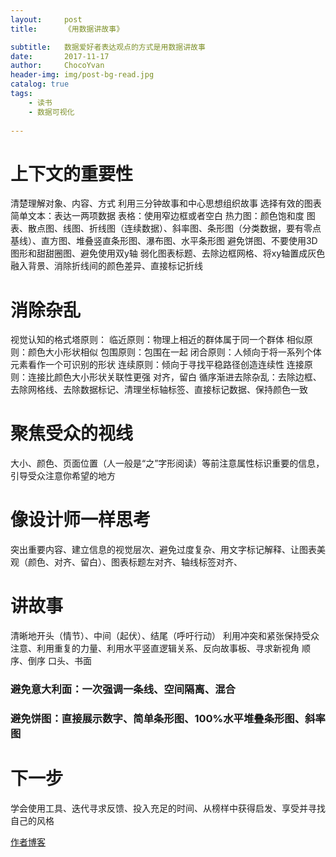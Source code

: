 ```yaml
---
layout:     post
title:      《用数据讲故事》

subtitle:   数据爱好者表达观点的方式是用数据讲故事
date:       2017-11-17
author:     ChocoYvan
header-img: img/post-bg-read.jpg
catalog: true
tags:
    - 读书
    - 数据可视化
    
---
```


# 上下文的重要性
清楚理解对象、内容、方式
利用三分钟故事和中心思想组织故事
选择有效的图表
简单文本：表达一两项数据
表格：使用窄边框或者空白
热力图：颜色饱和度
图表、散点图、线图、折线图（连续数据）、斜率图、条形图（分类数据，要有零点基线）、直方图、堆叠竖直条形图、瀑布图、水平条形图
避免饼图、不要使用3D图形和甜甜圈图、避免使用双y轴
弱化图表标题、去除边框网格、将xy轴置成灰色融入背景、消除折线间的颜色差异、直接标记折线
# 消除杂乱
视觉认知的格式塔原则：
临近原则：物理上相近的群体属于同一个群体
相似原则：颜色大小形状相似
包围原则：包围在一起
闭合原则：人倾向于将一系列个体元素看作一个可识别的形状
连续原则：倾向于寻找平稳路径创造连续性
连接原则：连接比颜色大小形状关联性更强
对齐，留白
循序渐进去除杂乱：去除边框、去除网格线、去除数据标记、清理坐标轴标签、直接标记数据、保持颜色一致
# 聚焦受众的视线
大小、颜色、页面位置（人一般是“之”字形阅读）等前注意属性标识重要的信息，引导受众注意你希望的地方
# 像设计师一样思考
 
突出重要内容、建立信息的视觉层次、避免过度复杂、用文字标记解释、让图表美观（颜色、对齐、留白）、图表标题左对齐、轴线标签对齐、
# 讲故事
清晰地开头（情节）、中间（起伏）、结尾（呼吁行动）
利用冲突和紧张保持受众注意、利用重复的力量、利用水平竖直逻辑关系、反向故事板、寻求新视角
顺序、倒序
口头、书面
### 避免意大利面：一次强调一条线、空间隔离、混合

### 避免饼图：直接展示数字、简单条形图、100%水平堆叠条形图、斜率图

# 下一步
学会使用工具、迭代寻求反馈、投入充足的时间、从榜样中获得启发、享受并寻找自己的风格

[作者博客](storytellingwithdata.com)